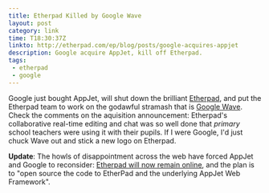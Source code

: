 ```yaml
---
title: Etherpad Killed by Google Wave
layout: post
category: link
time: T18:30:37Z
linkto: http://etherpad.com/ep/blog/posts/google-acquires-appjet
description: Google acquire AppJet, kill off Etherpad.
tags:
 - etherpad
 - google
---
```

Google just bought AppJet, will shut down the brilliant [Etherpad](http://etherpad.com/ "Real time, web-based collaborative text editing"), and put the Etherpad team to work on the godawful stramash that is [Google Wave](https://wave.google.com/wave/ "Confusing as crikey"). Check the comments on the aquisition announcement: Etherpad's collaborative real-time editing and chat was so well done that _primary_ school teachers were using it with their pupils. If I were Google, I'd just chuck Wave out and stick a new logo on Etherpad.

**Update**: The howls of disappointment across the web have forced AppJet and Google to reconsider: [Etherpad will now remain online](http://etherpad.com/ep/blog/posts/etherpad-back-online-until-open-sourced), and the plan is to "open source the code to EtherPad and the underlying AppJet Web Framework".